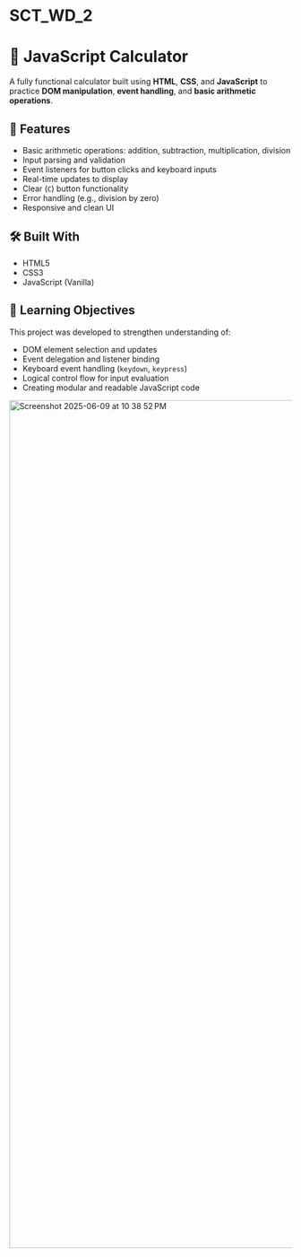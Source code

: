 # SCT_WD_2
# 🧮 JavaScript Calculator

A fully functional calculator built using **HTML**, **CSS**, and **JavaScript** to practice **DOM manipulation**, **event handling**, and **basic arithmetic operations**.

## 🚀 Features

- Basic arithmetic operations: addition, subtraction, multiplication, division
- Input parsing and validation
- Event listeners for button clicks and keyboard inputs
- Real-time updates to display
- Clear (`C`) button functionality
- Error handling (e.g., division by zero)
- Responsive and clean UI

## 🛠️ Built With

- HTML5
- CSS3
- JavaScript (Vanilla)

## 🎯 Learning Objectives

This project was developed to strengthen understanding of:

- DOM element selection and updates
- Event delegation and listener binding
- Keyboard event handling (`keydown`, `keypress`)
- Logical control flow for input evaluation
- Creating modular and readable JavaScript code

<img width="1512" alt="Screenshot 2025-06-09 at 10 38 52 PM" src="https://github.com/user-attachments/assets/abb23490-d512-41d7-b995-7be0340053cf" />


